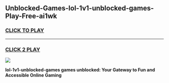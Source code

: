 
## Unblocked-Games-lol-1v1-unblocked-games-Play-Free-ai1wk
<h3>
<a href="https://premium76.site?title=lol-1v1-unblocked-games&ref=22A">CLICK TO PLAY</a></h3>
<hr>

<h3>
<a href="https://premium76.site?title=lol-1v1-unblocked-games&ref=22A">CLICK 2 PLAY</a>
  
</h3>

<a href="https://premium76.site?title=lol-1v1-unblocked-games&ref=22A"><img src="https://clearcache.store/games.png"></a>


**lol-1v1-unblocked-games games unblocked: Your Gateway to Fun and Accessible Online Gaming**
